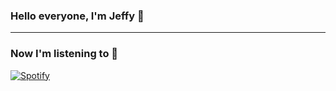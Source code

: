 ### Hello everyone, I'm Jeffy :pray:

<hr>

### Now I'm listening to :musical_note:
[![Spotify](https://novatorem-hmk13dsvj-fyefee.vercel.app/api/spotify)](https://open.spotify.com/user/21klppvvelkw3g33x56nldlvi)
<!--
**Fyefee/FyeFee** is a ✨ _special_ ✨ repository because its `README.md` (this file) appears on your GitHub profile.

Here are some ideas to get you started:

- 🔭 I’m currently working on ...
- 🌱 I’m currently learning ...
- 👯 I’m looking to collaborate on ...
- 🤔 I’m looking for help with ...
- 💬 Ask me about ...
- 📫 How to reach me: ...
- 😄 Pronouns: ...
- ⚡ Fun fact: ...
-->
